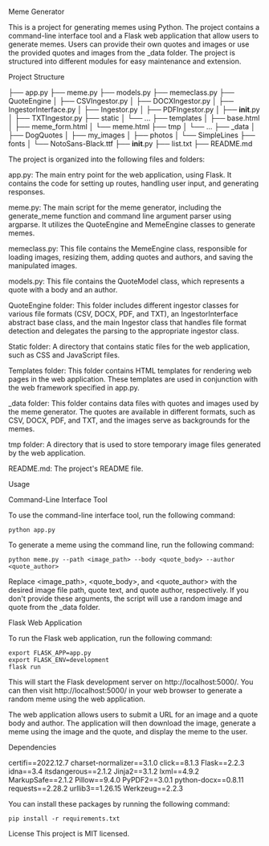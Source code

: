 Meme Generator

This is a project for generating memes using Python. The project contains a command-line interface tool and a Flask web application that allow users to generate memes. Users can provide their own quotes and images or use the provided quotes and images from the _data folder. The project is structured into different modules for easy maintenance and extension.

Project Structure


├── app.py
├── meme.py
├── models.py
├── memeclass.py
├── QuoteEngine
│   ├── CSVIngestor.py
│   ├── DOCXIngestor.py
│   ├── IngestorInterface.py
│   ├── Ingestor.py
│   ├── PDFIngestor.py
│   ├── __init__.py
│   ├── TXTIngestor.py
├── static
│   └── ...
├── templates
│   ├── base.html
│   ├── meme_form.html
│   └── meme.html
├── tmp
│   └── ...
├── _data
│   ├── DogQuotes
│   ├── my_images
│   ├── photos
│   └── SimpleLines
├── fonts
│   └── NotoSans-Black.ttf
├── __init__.py
├── list.txt
├── README.md


The project is organized into the following files and folders:

app.py: The main entry point for the web application, using Flask. It contains the code for setting up routes, handling user input, and generating responses.

meme.py: The main script for the meme generator, including the generate_meme function and command line argument parser using argparse. It utilizes the QuoteEngine and MemeEngine classes to generate memes.

memeclass.py: This file contains the MemeEngine class, responsible for loading images, resizing them, adding quotes and authors, and saving the manipulated images.

models.py: This file contains the QuoteModel class, which represents a quote with a body and an author.

QuoteEngine folder: This folder includes different ingestor classes for various file formats (CSV, DOCX, PDF, and TXT), an IngestorInterface abstract base class, and the main Ingestor class that handles file format detection and delegates the parsing to the appropriate ingestor class.

Static folder: A directory that contains static files for the web application, such as CSS and JavaScript files.

Templates folder: This folder contains HTML templates for rendering web pages in the web application. These templates are used in conjunction with the web framework specified in app.py.

_data folder: This folder contains data files with quotes and images used by the meme generator. The quotes are available in different formats, such as CSV, DOCX, PDF, and TXT, and the images serve as backgrounds for the memes.

tmp folder: A directory that is used to store temporary image files generated by the web application.

README.md: The project's README file.



Usage

Command-Line Interface Tool

To use the command-line interface tool, run the following command:

    python app.py

To generate a meme using the command line, run the following command:

    python meme.py --path <image_path> --body <quote_body> --author <quote_author>

Replace <image_path>, <quote_body>, and <quote_author> with the desired image file path, quote text, and quote author, respectively. If you don't provide these arguments, the script will use a random image and quote from the _data folder.

Flask Web Application

To run the Flask web application, run the following command:

    export FLASK_APP=app.py
    export FLASK_ENV=development
    flask run

This will start the Flask development server on http://localhost:5000/. You can then visit http://localhost:5000/ in your web browser to generate a random meme using the web application.

The web application allows users to submit a URL for an image and a quote body and author. The application will then download the image, generate a meme using the image and the quote, and display the meme to the user.

Dependencies

certifi==2022.12.7
charset-normalizer==3.1.0
click==8.1.3
Flask==2.2.3
idna==3.4
itsdangerous==2.1.2
Jinja2==3.1.2
lxml==4.9.2
MarkupSafe==2.1.2
Pillow==9.4.0
PyPDF2==3.0.1
python-docx==0.8.11
requests==2.28.2
urllib3==1.26.15
Werkzeug==2.2.3

You can install these packages by running the following command:

    pip install -r requirements.txt

License
This project is MIT licensed.

